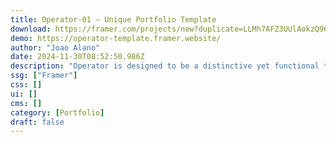 ```yaml
---
title: Operator-01 — Unique Portfolio Template
download: https://framer.com/projects/new?duplicate=LLMh7AFZ3UUlAokzQ96f&via=joao&duplicateType=siteTemplate
demo: https://operator-template.framer.website/
author: "Joao Alano"
date: 2024-11-30T08:52:50.986Z
description: "Operator is designed to be a distinctive yet functional template for personal websites, featuring a playful, customizable interactive homepage and a well-structured layout crafted with grids and responsiveness in mind."
ssg: ["Framer"]
css: []
ui: []
cms: []
category: [Portfolio]
draft: false
---
```


